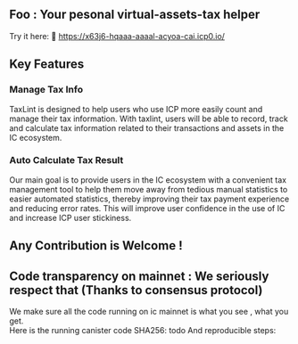 ## Foo : Your pesonal virtual-assets-tax helper
Try it here:  🧭
https://x63j6-hqaaa-aaaal-acyoa-cai.icp0.io/

## Key Features
### Manage Tax Info
TaxLint is designed to help users who use ICP more easily count and manage their tax information. With taxlint, users will be able to record, track and calculate tax information related to their transactions and assets in the IC ecosystem.
### Auto Calculate Tax Result
Our main goal is to provide users in the IC ecosystem with a convenient tax management tool to help them move away from tedious manual statistics to easier automated statistics, thereby improving their tax payment experience and reducing error rates. This will improve user confidence in the use of IC and increase ICP user stickiness.
## Any Contribution is Welcome ! 

## Code transparency on mainnet : We seriously respect that (Thanks to consensus protocol)
We make sure all the code running on ic mainnet is what you see , what you get.  
Here is the running canister code SHA256: todo
And reproducible steps:


